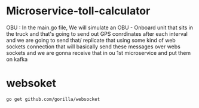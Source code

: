 # Microservice-toll-calculator

OBU :
In the main.go file, We will simulate an
OBU - Onboard unit that sits in the truck and that's going to send out GPS conrdinates after each interval and we are going to send that/ replicate that using some kind of web sockets connection that will basically send these messages over webs sockets and we are gonna receive that in ou 1st microservice and put them on kafka   

# websoket

```
go get github.com/gorilla/websocket
```